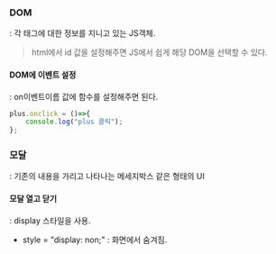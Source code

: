 ### DOM
: 각 태그에 대한 정보를 지니고 있는 JS객체.
> html에서 id 값을 설정해주면 JS에서 쉽게 해당 DOM을 선택할 수 있다.
#### DOM에 이벤트 설정
: on이벤트이름 값에 함수를 설정해주면 된다.
``` js
plus.onclick = ()=>{
    console.log("plus 클릭");
};
```
### 모달
: 기존의 내용을 가리고 나타나는 메세지박스 같은 형태의 UI
#### 모달 열고 닫기
: display 스타일을 사용.
- style = "display: non;" : 화면에서 숨겨짐.

